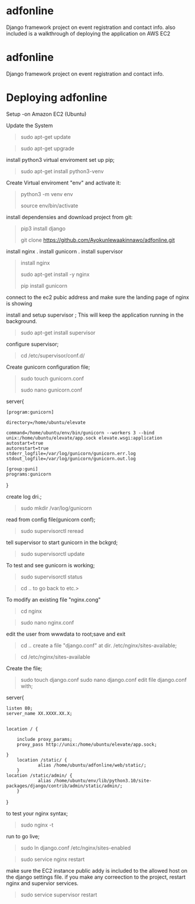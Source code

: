# adfonline
Django framework project on event registration and contact info. also included is a walkthrough of deploying the application on AWS EC2 
# adfonline
Django framework project on event registration and contact info.
# Deploying adfonline 
Setup -on Amazon EC2 (Ubuntu)

Update the System

>sudo apt-get update

>sudo apt-get upgrade
>
install python3 virtual enviroment set up pip;

>sudo apt-get install python3-venv
>
Create Virtual enviroment "env" and activate it:

>python3 -m venv env
>
>source env/bin/activate
>
install dependensies and download project from git:

>pip3 install django
>
>git clone https://github.com/Ayokunlewaakinnawo/adfonline.git
>

install nginx
.
install gunicorn
.
install supervisor

>install nginx
>
>sudo apt-get install -y nginx
>
>pip install gunicorn
>
>

connect to the ec2 pubic address and make sure the landing page of nginx is showing

install and setup supervisor ; This will keep the application running in the background.


>sudo apt-get install supervisor
>
configure supervisor;

>cd /etc/supervisor/conf.d/

Create gunicorn configuration file;
>
>sudo touch gunicorn.conf
>
>sudo nano gunicorn.conf




server{

	[program:gunicorn]
	
	directory=/home/ubuntu/elevate
	
	command=/home/ubuntu/env/bin/gunicorn --workers 3 --bind unix:/home/ubuntu/elevate/app.sock elevate.wsgi:application
	autostart=true
	autorestart=true
	stderr_logfile=/var/log/gunicorn/gunicorn.err.log
	stdout_logfile=/var/log/gunicorn/gunicorn.out.log
	
	[group:guni]
	programs:gunicorn

}



create log dri.;
>sudo mkdir /var/log/gunicorn

read from config file(gunicorn conf);

>sudo supervisorctl reread

tell supervisor to start gunicorn in the bckgrd;

>sudo supervisorctl update

To test and see gunicorn is working;

>sudo supervisorctl status



>cd .. to go back to etc.>

To modify an existing file "nginx.cong"
>cd nginx

>sudo nano nginx.conf

edit the user from wwwdata to root;save and exit

>cd ..
>create a file "django.conf" at dir. /etc/nginx/sites-available;

>cd  /etc/nginx/sites-available

Create the file;

>sudo touch django.conf
>sudo nano django.conf
edit file django.conf with;





server{

	listen 80;
	server_name XX.XXXX.XX.X;

	
	location / {

		include proxy_params;
		proxy_pass http://unix:/home/ubuntu/elevate/app.sock;

	}
        location /static/ {
                alias /home/ubuntu/adfonline/web/static/;
        }
	location /static/admin/ {
                alias /home/ubuntu/env/lib/python3.10/site-packages/django/contrib/admin/static/admin/;
        }

}




to test your nginx syntax;

>sudo nginx -t
>
run to go live;

>sudo ln django.conf /etc/nginx/sites-enabled 
>

>sudo service nginx restart

make sure the EC2 instance public addy is included to the allowed host on the django settings file. if you make any correection to the project, restart nginx and supervior services.

>sudo service supervisor restart
